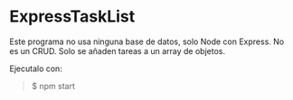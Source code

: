 # ExpressTaskList
Este programa no usa ninguna base de datos, solo Node con Express.
No es un CRUD.
Solo se añaden tareas a un array de objetos.

Ejecutalo con:
>$ npm start
